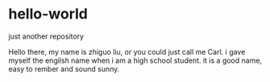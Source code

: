 hello-world
===========

just another repository

Hello there, my name is zhiguo liu, or you could just call me Carl. i gave myself the engilsh name when i am a high school student. it is a good name, easy to rember and sound sunny.
